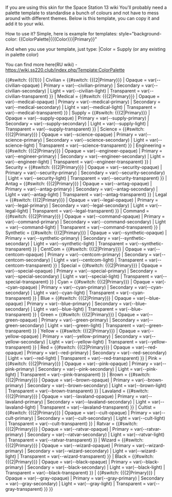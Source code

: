 If you are using this skin for the Space Station 13 wiki
You'll probably need a palette template to standardise a bunch of colours and not have to mess around with different themes.
Below is this template, you can copy it and add it to your wiki.

How to use it?
Simple, here is example for templates:
style="background-color: {{ColorPalette|{{{Color}}}|Primary}}"

And when you use your template, just type:
|Color = Supply (or any existing in palette color)

You can find more here(RU wiki) - https://wiki.ss220.club/index.php/Template:ColorPalette

<includeonly>{{#switch: {{{1}}}
| Civilian =
{{#switch: {{{2|Primary}}}
| Opaque = var(--civilian-opaque)
| Primary = var(--civilian-primary)
| Secondary = var(--civilian-secondary)
| Light = var(--civilian-light)
| Transparent = var(--civilian-transparent)
}}
| Medical =
{{#switch: {{{2|Primary}}}
| Opaque = var(--medical-opaque)
| Primary = var(--medical-primary)
| Secondary = var(--medical-secondary)
| Light = var(--medical-light)
| Transparent = var(--medical-transparent)
}}
| Supply =
{{#switch: {{{2|Primary}}}
| Opaque = var(--supply-opaque)
| Primary = var(--supply-primary)
| Secondary = var(--supply-secondary)
| Light = var(--supply-light)
| Transparent = var(--supply-transparent)
}}
| Science =
{{#switch: {{{2|Primary}}}
| Opaque = var(--science-opaque)
| Primary = var(--science-primary)
| Secondary = var(--science-secondary)
| Light = var(--science-light)
| Transparent = var(--science-transparent)
}}
| Engineering =
{{#switch: {{{2|Primary}}}
| Opaque = var(--engineer-opaque)
| Primary = var(--engineer-primary)
| Secondary = var(--engineer-secondary)
| Light = var(--engineer-light)
| Transparent = var(--engineer-transparent)
}}
| Security =
{{#switch: {{{2|Primary}}}
| Opaque = var(--security-opaque)
| Primary = var(--security-primary)
| Secondary = var(--security-secondary)
| Light = var(--security-light)
| Transparent = var(--security-transparent)
}}
| Antag =
{{#switch: {{{2|Primary}}}
| Opaque = var(--antag-opaque)
| Primary = var(--antag-primary)
| Secondary = var(--antag-secondary)
| Light = var(--antag-light)
| Transparent = var(--antag-transparent)
}}
| Legal =
{{#switch: {{{2|Primary}}}
| Opaque = var(--legal-opaque)
| Primary = var(--legal-primary)
| Secondary = var(--legal-secondary)
| Light = var(--legal-light)
| Transparent = var(--legal-transparent)
}}
| Command =
{{#switch: {{{2|Primary}}}
| Opaque = var(--command-opaque)
| Primary = var(--command-primary)
| Secondary = var(--command-secondary)
| Light = var(--command-light)
| Transparent = var(--command-transparent)
}}
| Synthetic =
{{#switch: {{{2|Primary}}}
| Opaque = var(--synthetic-opaque)
| Primary = var(--synthetic-primary)
| Secondary = var(--synthetic-secondary)
| Light = var(--synthetic-light)
| Transparent = var(--synthetic-transparent)
}}
| CentCom =
{{#switch: {{{2|Primary}}}
| Opaque = var(--centcom-opaque)
| Primary = var(--centcom-primary)
| Secondary = var(--centcom-secondary)
| Light = var(--centcom-light)
| Transparent = var(--centcom-transparent)
}}
| Special =
{{#switch: {{{2|Primary}}}
| Opaque = var(--special-opaque)
| Primary = var(--special-primary)
| Secondary = var(--special-secondary)
| Light = var(--special-light)
| Transparent = var(--special-transparent)
}}
| Cyan =
{{#switch: {{{2|Primary}}}
| Opaque = var(--cyan-opaque)
| Primary = var(--cyan-primary)
| Secondary = var(--cyan-secondary)
| Light = var(--cyan-light)
| Transparent = var(--cyan-transparent)
}}
| Blue =
{{#switch: {{{2|Primary}}}
| Opaque = var(--blue-opaque)
| Primary = var(--blue-primary)
| Secondary = var(--blue-secondary)
| Light = var(--blue-light)
| Transparent = var(--blue-transparent)
}}
| Green =
{{#switch: {{{2|Primary}}}
| Opaque = var(--green-opaque)
| Primary = var(--green-primary)
| Secondary = var(--green-secondary)
| Light = var(--green-light)
| Transparent = var(--green-transparent)
}}
| Yellow =
{{#switch: {{{2|Primary}}}
| Opaque = var(--yellow-opaque)
| Primary = var(--yellow-primary)
| Secondary = var(--yellow-secondary)
| Light = var(--yellow-light)
| Transparent = var(--yellow-transparent)
}}
| Red =
{{#switch: {{{2|Primary}}}
| Opaque = var(--red-opaque)
| Primary = var(--red-primary)
| Secondary = var(--red-secondary)
| Light = var(--red-light)
| Transparent = var(--red-transparent)
}}
| Pink =
{{#switch: {{{2|Primary}}}
| Opaque = var(--pink-opaque)
| Primary = var(--pink-primary)
| Secondary = var(--pink-secondary)
| Light = var(--pink-light)
| Transparent = var(--pink-transparent)
}}
| Brown =
{{#switch: {{{2|Primary}}}
| Opaque = var(--brown-opaque)
| Primary = var(--brown-primary)
| Secondary = var(--brown-secondary)
| Light = var(--brown-light)
| Transparent = var(--brown-transparent)
}}
| Lavaland =
{{#switch: {{{2|Primary}}}
| Opaque = var(--lavaland-opaque)
| Primary = var(--lavaland-primary)
| Secondary = var(--lavaland-secondary)
| Light = var(--lavaland-light)
| Transparent = var(--lavaland-transparent)
}}
| Cultist =
{{#switch: {{{2|Primary}}}
| Opaque = var(--cult-opaque)
| Primary = var(--cult-primary)
| Secondary = var(--cult-secondary)
| Light = var(--cult-light)
| Transparent = var(--cult-transparent)
}}
| Ratvar =
{{#switch: {{{2|Primary}}}
| Opaque = var(--ratvar-opaque)
| Primary = var(--ratvar-primary)
| Secondary = var(--ratvar-secondary)
| Light = var(--ratvar-light)
| Transparent = var(--ratvar-transparent)
}}
| Wizard =
{{#switch: {{{2|Primary}}}
| Opaque = var(--wizard-opaque)
| Primary = var(--wizard-primary)
| Secondary = var(--wizard-secondary)
| Light = var(--wizard-light)
| Transparent = var(--wizard-transparent)
}}
| Black =
{{#switch: {{{2|Primary}}}
| Opaque = var(--black-opaque)
| Primary = var(--black-primary)
| Secondary = var(--black-secondary)
| Light = var(--black-light)
| Transparent = var(--black-transparent)
}}
|
{{#switch: {{{2|Primary}}}
| Opaque = var(--gray-opaque)
| Primary = var(--gray-primary)
| Secondary = var(--gray-secondary)
| Light = var(--gray-light)
| Transparent = var(--gray-transparent)
}}
}}</includeonly><noinclude>
